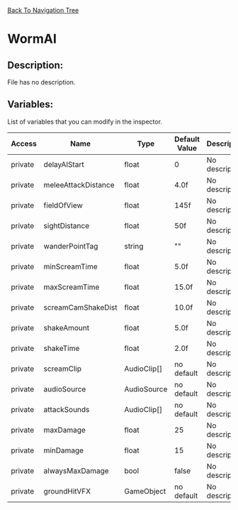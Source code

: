 [Back To Navigation Tree](https://wesleywh.github.io/githubpages/docs/navigation.html)
# WormAI

## Description:
File has no description.

## Variables:
List of variables that you can modify in the inspector.

|Access|Name|Type|Default Value|Description|
|---|---|---|---|---|
|private|delayAIStart|float|0|No description.|
|private|meleeAttackDistance|float|4.0f|No description.|
|private|fieldOfView|float|145f|No description.|
|private|sightDistance|float|50f|No description.|
|private|wanderPointTag|string|""|No description.|
|private|minScreamTime|float|5.0f|No description.|
|private|maxScreamTime|float|15.0f|No description.|
|private|screamCamShakeDist|float|10.0f|No description.|
|private|shakeAmount|float|5.0f|No description.|
|private|shakeTime|float|2.0f|No description.|
|private|screamClip|AudioClip[]|no default|No description.|
|private|audioSource|AudioSource|no default|No description.|
|private|attackSounds|AudioClip[]|no default|No description.|
|private|maxDamage|float|25|No description.|
|private|minDamage|float|15|No description.|
|private|alwaysMaxDamage|bool|false|No description.|
|private|groundHitVFX|GameObject|no default|No description.|
